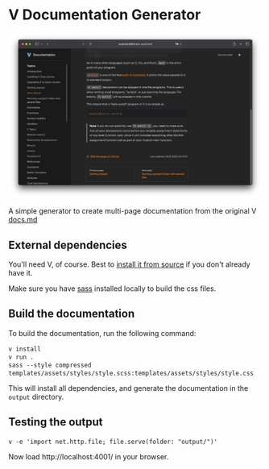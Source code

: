 # V Documentation Generator

![](./screenshot.png)

A simple generator to create multi-page documentation from the
original V [docs.md](https://github.com/vlang/v/blob/master/doc/docs.md)

## External dependencies

You'll need V, of course.  Best to
[install it from source](https://github.com/vlang/v?tab=readme-ov-file#installing-v-from-source)
if you don't already have it.

Make sure you have [sass](https://sass-lang.com/install/) installed
locally to build the css files.

## Build the documentation

To build the documentation, run the following command:

```shell
v install
v run .
sass --style compressed templates/assets/styles/style.scss:templates/assets/styles/style.css
```

This will install all dependencies, and generate the documentation in the `output` directory.

## Testing the output
```shell
v -e 'import net.http.file; file.serve(folder: "output/")'
```
Now load http://localhost:4001/ in your browser.
